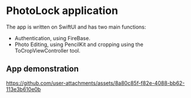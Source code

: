 # PhotoLock application
The app is written on SwiftUI and has two main functions:
* Authentication, using FireBase.
* Photo Editing, using PencilKit and cropping using the ToCropViewController tool.

## App demonstration
https://github.com/user-attachments/assets/8a80c85f-f82e-4088-bb62-113e3b610e0b

